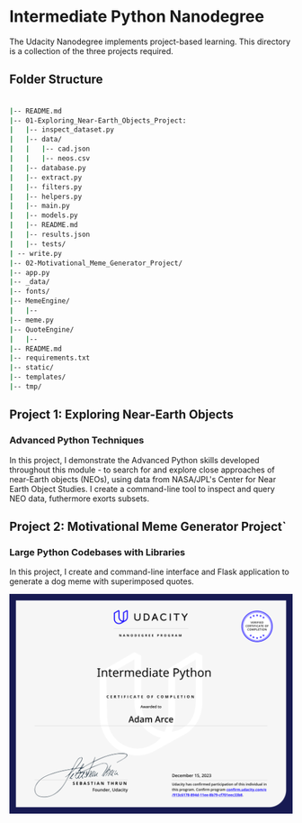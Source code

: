 # Intermediate Python Nanodegree

The Udacity Nanodegree implements project-based learning. This directory is a collection of the three projects required. 

## Folder Structure

```bash

|-- README.md
|-- 01-Exploring_Near-Earth_Objects_Project:
|   |-- inspect_dataset.py
|   |-- data/
|   |   |-- cad.json
|   |   |-- neos.csv
|   |-- database.py
|   |-- extract.py
|   |-- filters.py
|   |-- helpers.py
|   |-- main.py
|   |-- models.py
|   |-- README.md
|   |-- results.json
|   |-- tests/
| -- write.py
|-- 02-Motivational_Meme_Generator_Project/
|-- app.py
|-- _data/
|-- fonts/
|-- MemeEngine/
|   |-- 
|-- meme.py
|-- QuoteEngine/
|   |-- 
|-- README.md
|-- requirements.txt
|-- static/
|-- templates/
|-- tmp/
```

## Project 1: Exploring Near-Earth Objects
### Advanced Python Techniques

In this project, I demonstrate the Advanced Python skills developed throughout this module - to search for and explore close approaches of near-Earth objects (NEOs), using data from NASA/JPL's Center for Near Earth Object Studies. I create a command-line tool to inspect and query NEO data, futhermore exorts subsets.

## Project 2: Motivational Meme Generator Project`
### Large Python Codebases with Libraries

In this project, I create and command-line interface and Flask application to generate a dog meme with superimposed quotes.

![](12152023-intermediate_python_nanodegree.svg)
